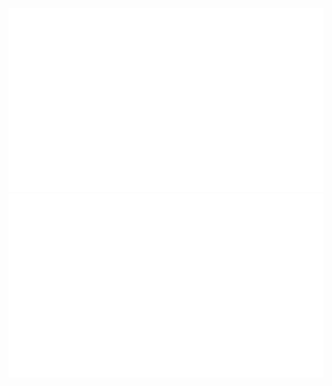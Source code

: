 <!--
**Sorlance/Sorlance** is a ✨ _special_ ✨ repository because its `README.md` (this file) appears on your GitHub profile.

Here are some ideas to get you started:

- 🔭 I’m currently working on ...
- 🌱 I’m currently learning ...
- 👯 I’m looking to collaborate on ...
- 🤔 I’m looking for help with ...
- 💬 Ask me about ...
- 📫 How to reach me: ...
- 😄 Pronouns: ...
- ⚡ Fun fact: ...
-->      

<div align="center">
 
![](https://raw.githubusercontent.com/Sorlance/github-stats/master/generated/overview.svg)
![](https://github.com/Sorlance/github-stats/blob/master/generated/languages.svg)

</div>

